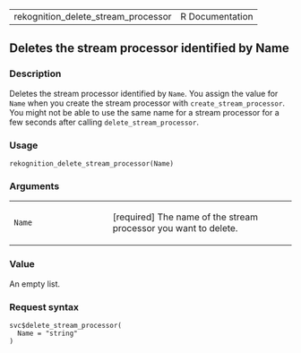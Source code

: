 <table style="width: 100%;">
<tbody>
<tr class="odd">
<td>rekognition_delete_stream_processor</td>
<td style="text-align: right;">R Documentation</td>
</tr>
</tbody>
</table>

## Deletes the stream processor identified by Name

### Description

Deletes the stream processor identified by `Name`. You assign the value
for `Name` when you create the stream processor with
`create_stream_processor`. You might not be able to use the same name
for a stream processor for a few seconds after calling
`delete_stream_processor`.

### Usage

    rekognition_delete_stream_processor(Name)

### Arguments

<table>
<colgroup>
<col style="width: 35%" />
<col style="width: 65%" />
</colgroup>
<tbody>
<tr class="odd">
<td><code
id="rekognition_delete_stream_processor_:_Name">Name</code></td>
<td><p>[required] The name of the stream processor you want to
delete.</p></td>
</tr>
</tbody>
</table>

### Value

An empty list.

### Request syntax

    svc$delete_stream_processor(
      Name = "string"
    )
